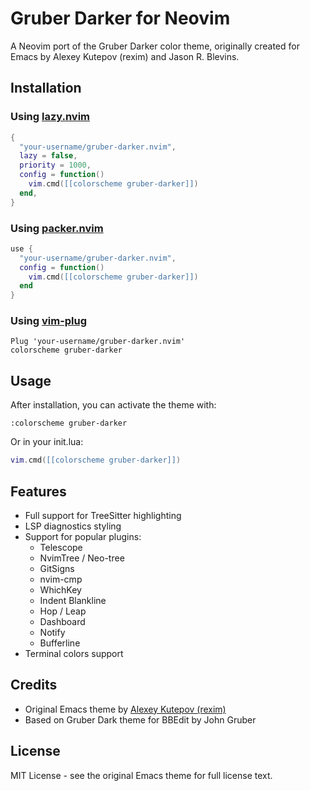 # Gruber Darker for Neovim

A Neovim port of the Gruber Darker color theme, originally created for Emacs by Alexey Kutepov (rexim) and Jason R. Blevins.

## Installation

### Using [lazy.nvim](https://github.com/folke/lazy.nvim)

```lua
{
  "your-username/gruber-darker.nvim",
  lazy = false,
  priority = 1000,
  config = function()
    vim.cmd([[colorscheme gruber-darker]])
  end,
}
```

### Using [packer.nvim](https://github.com/wbthomason/packer.nvim)

```lua
use {
  "your-username/gruber-darker.nvim",
  config = function()
    vim.cmd([[colorscheme gruber-darker]])
  end
}
```

### Using [vim-plug](https://github.com/junegunn/vim-plug)

```vim
Plug 'your-username/gruber-darker.nvim'
colorscheme gruber-darker
```

## Usage

After installation, you can activate the theme with:

```vim
:colorscheme gruber-darker
```

Or in your init.lua:

```lua
vim.cmd([[colorscheme gruber-darker]])
```

## Features

- Full support for TreeSitter highlighting
- LSP diagnostics styling
- Support for popular plugins:
  - Telescope
  - NvimTree / Neo-tree
  - GitSigns
  - nvim-cmp
  - WhichKey
  - Indent Blankline
  - Hop / Leap
  - Dashboard
  - Notify
  - Bufferline
- Terminal colors support

## Credits

- Original Emacs theme by [Alexey Kutepov (rexim)](https://github.com/rexim/gruber-darker-theme)
- Based on Gruber Dark theme for BBEdit by John Gruber

## License

MIT License - see the original Emacs theme for full license text.